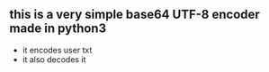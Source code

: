 ## this is a very simple base64 UTF-8 encoder made in python3

- it encodes user txt
- it also decodes it

